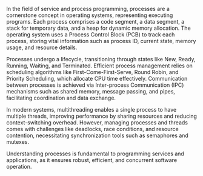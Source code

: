 In the field of service and process programming, processes are a cornerstone concept in operating systems, representing executing programs. Each process comprises a code segment, a data segment, a stack for temporary data, and a heap for dynamic memory allocation. The operating system uses a Process Control Block (PCB) to track each process, storing vital information such as process ID, current state, memory usage, and resource details.

Processes undergo a lifecycle, transitioning through states like New, Ready, Running, Waiting, and Terminated. Efficient process management relies on scheduling algorithms like First-Come-First-Serve, Round Robin, and Priority Scheduling, which allocate CPU time effectively. Communication between processes is achieved via Inter-process Communication (IPC) mechanisms such as shared memory, message passing, and pipes, facilitating coordination and data exchange.

In modern systems, multithreading enables a single process to have multiple threads, improving performance by sharing resources and reducing context-switching overhead. However, managing processes and threads comes with challenges like deadlocks, race conditions, and resource contention, necessitating synchronization tools such as semaphores and mutexes.

Understanding processes is fundamental to programming services and applications, as it ensures robust, efficient, and concurrent software operation.
